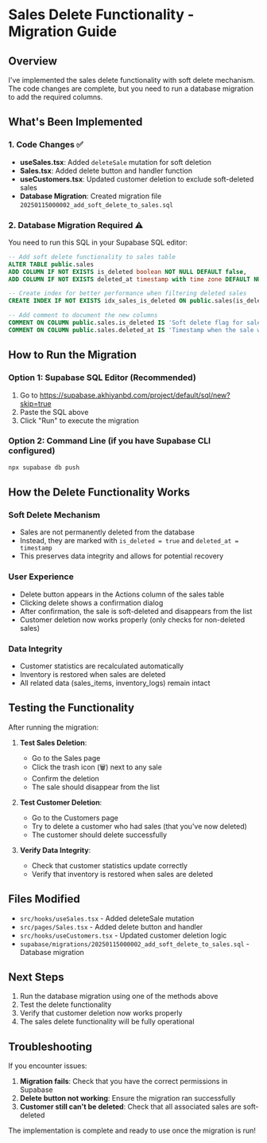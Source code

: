 # Sales Delete Functionality - Migration Guide

## Overview
I've implemented the sales delete functionality with soft delete mechanism. The code changes are complete, but you need to run a database migration to add the required columns.

## What's Been Implemented

### 1. Code Changes ✅
- **useSales.tsx**: Added `deleteSale` mutation for soft deletion
- **Sales.tsx**: Added delete button and handler function
- **useCustomers.tsx**: Updated customer deletion to exclude soft-deleted sales
- **Database Migration**: Created migration file `20250115000002_add_soft_delete_to_sales.sql`

### 2. Database Migration Required ⚠️
You need to run this SQL in your Supabase SQL editor:

```sql
-- Add soft delete functionality to sales table
ALTER TABLE public.sales 
ADD COLUMN IF NOT EXISTS is_deleted boolean NOT NULL DEFAULT false,
ADD COLUMN IF NOT EXISTS deleted_at timestamp with time zone DEFAULT NULL;

-- Create index for better performance when filtering deleted sales
CREATE INDEX IF NOT EXISTS idx_sales_is_deleted ON public.sales(is_deleted);

-- Add comment to document the new columns
COMMENT ON COLUMN public.sales.is_deleted IS 'Soft delete flag for sales records';
COMMENT ON COLUMN public.sales.deleted_at IS 'Timestamp when the sale was soft deleted';
```

## How to Run the Migration

### Option 1: Supabase SQL Editor (Recommended)
1. Go to https://supabase.akhiyanbd.com/project/default/sql/new?skip=true
2. Paste the SQL above
3. Click "Run" to execute the migration

### Option 2: Command Line (if you have Supabase CLI configured)
```bash
npx supabase db push
```

## How the Delete Functionality Works

### Soft Delete Mechanism
- Sales are not permanently deleted from the database
- Instead, they are marked with `is_deleted = true` and `deleted_at = timestamp`
- This preserves data integrity and allows for potential recovery

### User Experience
- Delete button appears in the Actions column of the sales table
- Clicking delete shows a confirmation dialog
- After confirmation, the sale is soft-deleted and disappears from the list
- Customer deletion now works properly (only checks for non-deleted sales)

### Data Integrity
- Customer statistics are recalculated automatically
- Inventory is restored when sales are deleted
- All related data (sales_items, inventory_logs) remain intact

## Testing the Functionality

After running the migration:

1. **Test Sales Deletion**:
   - Go to the Sales page
   - Click the trash icon (🗑️) next to any sale
   - Confirm the deletion
   - The sale should disappear from the list

2. **Test Customer Deletion**:
   - Go to the Customers page
   - Try to delete a customer who had sales (that you've now deleted)
   - The customer should delete successfully

3. **Verify Data Integrity**:
   - Check that customer statistics update correctly
   - Verify that inventory is restored when sales are deleted

## Files Modified

- `src/hooks/useSales.tsx` - Added deleteSale mutation
- `src/pages/Sales.tsx` - Added delete button and handler
- `src/hooks/useCustomers.tsx` - Updated customer deletion logic
- `supabase/migrations/20250115000002_add_soft_delete_to_sales.sql` - Database migration

## Next Steps

1. Run the database migration using one of the methods above
2. Test the delete functionality
3. Verify that customer deletion now works properly
4. The sales delete functionality will be fully operational

## Troubleshooting

If you encounter issues:

1. **Migration fails**: Check that you have the correct permissions in Supabase
2. **Delete button not working**: Ensure the migration ran successfully
3. **Customer still can't be deleted**: Check that all associated sales are soft-deleted

The implementation is complete and ready to use once the migration is run!
